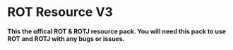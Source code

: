 # ROT Resource V3

**This the offical ROT & ROTJ resource pack. You will need this pack to use ROT and ROTJ with any bugs or issues.**